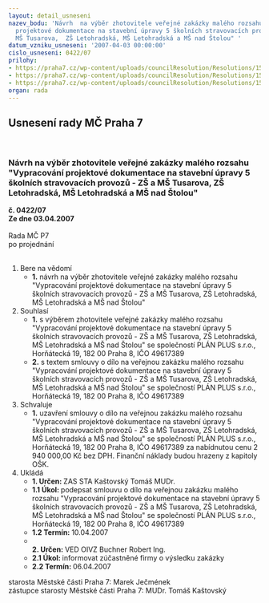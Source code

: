 ```yaml
---
layout: detail_usneseni
nazev_bodu: 'Návrh  na výběr zhotovitele veřejné zakázky malého rozsahu "Vypracování
  projektové dokumentace na stavební úpravy 5 školních stravovacích provozů - ZŠ a
  MŠ Tusarova,  ZŠ Letohradská, MŠ Letohradská a MŠ nad Štolou" '
datum_vzniku_usneseni: '2007-04-03 00:00:00'
cislo_usneseni: 0422/07
prilohy:
- https://praha7.cz/wp-content/uploads/councilResolution/Resolutions/15472/19-n%c3%a1vrh_sod.doc
- https://praha7.cz/wp-content/uploads/councilResolution/Resolutions/15472/19-usnesen%c3%ad.doc
- https://praha7.cz/wp-content/uploads/councilResolution/Resolutions/15472/19-fv29032007.doc
organ: rada
---
```

<div id="ucUsn_pList" class="usn">
	<span><h2>Usnesení rady MČ Praha 7 </h2>
<br></span><div class="standBody">
<span><h3>Návrh  na výběr zhotovitele veřejné zakázky malého rozsahu "Vypracování projektové dokumentace na stavební úpravy 5 školních stravovacích provozů - ZŠ a MŠ Tusarova,  ZŠ Letohradská, MŠ Letohradská a MŠ nad Štolou" </h3></span><div class="center">
		<strong>č. 0422/07</strong><br>
	</div>
<div class="center">
		<strong>Ze dne 03.04.2007</strong><br><br>
	</div>Rada MČ P7<br> po projednání<br><br><ol>
<li>Bere na vědomí<ul><li>
<strong>1.</strong> návrh na výběr zhotovitele veřejné zakázky malého rozsahu "Vypracování projektové dokumentace na stavební úpravy 5 školních stravovacích provozů - ZŠ a MŠ Tusarova,  ZŠ Letohradská, MŠ Letohradská a MŠ nad Štolou" </li></ul>
</li>
<li>Souhlasí<ul>
<li>
<strong>1.</strong> s výběrem  zhotovitele veřejné zakázky malého rozsahu "Vypracování projektové dokumentace na stavební úpravy 5 školních stravovacích provozů - ZŠ a MŠ Tusarova,  ZŠ Letohradská, MŠ Letohradská a MŠ nad Štolou" se společností PLÁN PLUS s.r.o., Horňátecká 19, 182 00 Praha 8, IČO 49617389</li>
<li>
<strong>2.</strong> s textem smlouvy o dílo na veřejnou zakázku malého rozsahu "Vypracování projektové dokumentace na stavební úpravy 5 školních stravovacích provozů - ZŠ a MŠ Tusarova,  ZŠ Letohradská, MŠ Letohradská a MŠ nad Štolou" se společností PLÁN PLUS s.r.o., Horňátecká 19, 182 00 Praha 8, IČO 49617389</li>
</ul>
</li>
<li>Schvaluje<ul><li>
<strong>1.</strong> uzavření smlouvy o dílo na veřejnou zakázku malého rozsahu "Vypracování projektové dokumentace na stavební úpravy 5 školních stravovacích provozů - ZŠ a MŠ Tusarova,  ZŠ Letohradská, MŠ Letohradská a MŠ nad Štolou" se společností PLÁN PLUS s.r.o., Horňátecká 19, 182 00 Praha 8, IČO 49617389 za nabídnutou cenu 2 940 000,00 Kč bez DPH. Finanční náklady budou hrazeny z kapitoly OŠK.       </li></ul>
</li>
<li>Ukládá<ul>
<li>
<strong>1. Určen: </strong>ZAS STA Kaštovský Tomáš MUDr.</li>
<li>
<strong>1.1 Úkol: </strong>podepsat smlouvu o dílo na veřejnou zakázku malého rozsahu "Vypracování projektové dokumentace na stavební úpravy 5 školních stravovacích provozů - ZŠ a MŠ Tusarova,  ZŠ Letohradská, MŠ Letohradská a MŠ nad Štolou" se společností PLÁN PLUS s.r.o., Horňátecká 19, 182 00 Praha 8, IČO 49617389 </li>
<li>
<strong>1.2 Termín: </strong>10.04.2007</li>
<li>
<strong><br>2. Určen: </strong>VED OIVZ Buchner Robert Ing.</li>
<li>
<strong>2.1 Úkol: </strong>informovat zúčastněné firmy o výsledku zakázky</li>
<li>
<strong>2.2 Termín: </strong>06.04.2007</li>
</ul>
</li>
</ol>starosta Městské části Praha 7: Marek Ječmének<br>zástupce starosty Městské části Praha 7: MUDr. Tomáš Kaštovský 
</div>
</div>